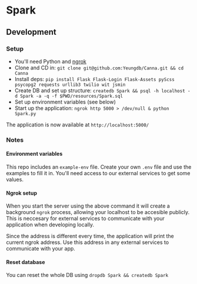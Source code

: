 # Spark

## Development

### Setup

* You'll need Python and [ngrok](https://ngrok.com/)
* Clone and CD in: `git clone git@github.com:Yeungdb/Canna.git && cd Canna`
* Install deps: `pip install Flask Flask-Login Flask-Assets pyScss psycopg2 requests urllib3 twilio wit jsmin`
* Create DB and set up structure: `createdb Spark && psql -h localhost -d Spark -a -q -f $PWD/resources/Spark.sql`
* Set up environment variables (see below)
* Start up the application: `ngrok http 5000 > /dev/null & python Spark.py`

The application is now available at `http://localhost:5000/`

### Notes

#### Environment variables

This repo includes an `example-env` file. Create your own `.env` file and use the examples to fill it in. You'll need access to our external services to get some values.

#### Ngrok setup

When you start the server using the above command it will create a background `ngrok` process, allowing your localhost to be accesible publicly. This is neccesary for external services to communicate with your application when developing locally. 

Since the address is different every time, the application will print the current ngrok address. Use this address in any external services to communicate with your app.

#### Reset database

You can reset the whole DB using `dropdb Spark && createdb Spark`
